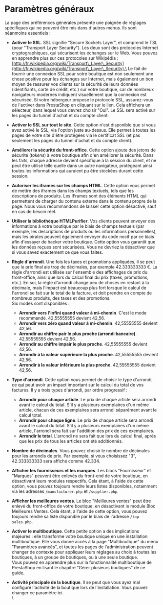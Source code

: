 # Paramètres généraux

La page des préférences générales présente une poignée de réglages spécifiques qui ne peuvent être mis dans d'autres menus. Ils sont néanmoins essentiels :

* **Activer le SSL**. SSL signifie "Secure Sockets Layer", et comprend le TSL (pour "Transport Layer Security"). Les deux sont des protocoles Internet cryptographiques, qui sécurisent les échanges sur le Web. Vous pouvez en apprendre plus sur ces protocoles sur Wikipédia : [http://fr.wikipedia.org/wiki/Transport\_Layer\_Security](http://fr.wikipedia.org/wiki/Transport\_Layer\_Security).\
  Le fait de fournir une connexion SSL pour votre boutique est non seulement une chose positive pour les échanges sur Internet, mais également un bon moyen de rassurer vos clients sur la sécurité de leurs données (identifiants, carte de crédit, etc.) sur votre boutique, car de nombreux navigateurs modernes indiquent visuellement que la connexion est sécurisée. Si votre hébergeur propose le protocole SSL, assurez-vous de l'activer dans PrestaShop en cliquant sur le lien. Cela affichera un sélecteur, dans lequel vous devrez choisir "Oui". Le SSL sera activé sur les pages du tunnel d'achat et du compte client.
* **Activer le SSL sur tout le site**. Cette option n'est disponible que si vous avez activé le SSL, via l'option juste au-dessus. Elle permet à toutes les pages de votre site d'être protégées via le certificat SSL (et pas seulement les pages du tunnel d'achat et du compte client).
* **Améliorer la sécurité du front-office**. Cette option ajoute des jetons de sécurité (_tokens_) à votre boutique afin d'en améliorer la sécurité. Dans les faits, chaque adresse devient spécifique à la session du client, et ne peut être utilisé telle quelle dans un autre navigateur, protégeant ainsi toutes les informations qui auraient pu être stockées durant cette session.
* **Autoriser les iframes sur les champs HTML**. Cette option vous permet de mettre des iframes dans les champs textuels, tels que les descriptions de produits. Les IFrames sont des éléments HTML qui permettent de charger du contenu externe dans le contenu propre de la page. Nous vous recommandons de laisser cette option désactivé, sauf en cas de besoin réel.
* **Utiliser la bibliothèque HTMLPurifier**. Vos clients peuvent envoyer des informations à votre boutique par le biais de champs textuels (par exemple, les descriptions de produits ou les informations personnelles), mais les pirates peuvent également envoyer du code nocif par ce biais afin d'essayer de hacker votre boutique. Cette option vous garantit que les données reçues sont sécurisées. Vous ne devriez la désactiver que si vous savez exactement ce que vous faites.
* **Règle d'arrondi**. Une fois les taxes et promotions appliquées, il se peut que le prix final aie trop de décimales, par exemple 42.333333333 €. La règle d'arrondi est utilisée sur l'ensemble des affichages de prix du front-office, ainsi que lors du calcul final du prix (taxes, promotions, etc.). En soi, la règle d'arrondi change peu de choses en restant à la décimale, mais l'impact est beaucoup plus fort lorsque le calcul de l'arrondi se fait sur le total de la facture, et doit prendre en compte de nombreux produits, des taxes et des promotions.\
  Six modes sont disponibles :
  * **Arrondir vers l'infini quand valeur à mi-chemin**. C'est le mode recommandé. 42,55555555 devient 42,56.
  * **Arrondir vers zéro quand valeur à mi-chemin**. 42,55555555 devient 42,56.
  * **Arrondir au chiffre pair le plus proche (arrondi bancaire)**. 42,55555555 devient 42,56.
  * **Arrondir au chiffre impair le plus proche**. 42,55555555 devient 42,56.
  * **Arrondir à la valeur supérieure la plus proche**. 42,55555555 devient 42,56.
  * **Arrondir à la valeur inférieure la plus proche**. 42,55555555 devient 42,56.
* **Type d'arrondi**. Cette option vous permet de choisir le type d'arrondi, ce qui peut avoir un impact important sur le calcul du total de vos factures. Il y a trois types d'arrondi, par ordre progressif :
  * **Arrondir pour chaque article**. Le prix de chaque article sera arrondi avant le calcul du total. S'il y a plusieurs exemplaires d'un même article, chacun de ces exemplaires sera arrondi séparément avant le calcul total.
  * **Arrondir pour chaque ligne**. Le prix de chaque article sera arrondi avant le calcul du total. S'il y a plusieurs exemplaires d'un même article, l'arrondi sera fait sur l'addition des prix de ces exemplaires.
  * **Arrondir le total**. L'arrondi ne sera fait que lors du calcul final, après que les prix de tous les articles ont été additionnés.
* **Nombre de décimales**. Vous pouvez choisir le nombre de décimales pour les arrondis de prix. Par exemple, si vous choisissez "3", 42.333333333 sera affiché comme 42.334.
* **Afficher les fournisseurs et les marques**. Les blocs "Fournisseur" et "Marques" peuvent être enlevés du front-end de votre boutique, en désactivant leurs modules respectifs. Cela étant, à l'aide de cette option, vous pouvez toujours rendre leurs listes disponibles, notamment via les adresses `/manufacturer.php` et `/supplier.php`.
* **Afficher les meilleures ventes**. Le bloc "Meilleures ventes" peut être enlevé du front-office de votre boutique, en désactivant le module Bloc Meilleures Ventes. Cela étant, à l'aide de cette option, vous pouvez toujours rendre sa liste disponible par le biais de l'adresse `/top-sales.php`.
* **Activer le multiboutique**. Cette petite option a des implications majeures : elle transforme votre boutique unique en une installation multiboutique. Elle vous donne accès à la page "Multiboutique" du menu "Paramètres avancés", et toutes les pages de l'administration peuvent changer de contexte pour appliquer leurs réglages au choix à toutes les boutiques, à un groupe de boutiques, ou à une seule boutique.\
  Vous pouvez en apprendre plus sur la fonctionnalité multiboutique de PrestaShop en lisant le chapitre "Gérer plusieurs boutiques" de ce guide.
*   **Activité principale de la boutique**. Il se peut que vous ayez mal configuré l'activité de la boutique lors de l'installation. Vous pouvez changer ce paramètre ici.\
    \


    <figure><img src="../../../../.gitbook/assets/52298368.png" alt=""><figcaption></figcaption></figure>
